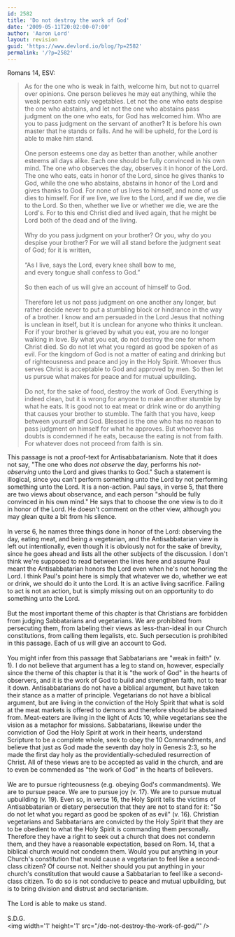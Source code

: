 ```yaml
---
id: 2582
title: 'Do not destroy the work of God'
date: '2009-05-11T20:02:00-07:00'
author: 'Aaron Lord'
layout: revision
guid: 'https://www.devlord.io/blog/?p=2582'
permalink: '/?p=2582'
---
```


Romans 14, ESV:<br /><blockquote>As for the one who is weak in faith, welcome him, but not to quarrel over opinions.  One person believes he may eat anything, while the weak person eats only vegetables.  Let not the one who eats despise the one who abstains, and let not the one who abstains pass judgment on the one who eats, for God has welcomed him.  Who are you to pass judgment on the servant of another? It is before his own master that he stands or falls. And he will be upheld, for the Lord is able to make him stand.<br /><br />One person esteems one day as better than another, while another esteems all days alike. Each one should be fully convinced in his own mind.  The one who observes the day, observes it in honor of the Lord. The one who eats, eats in honor of the Lord, since he gives thanks to God, while the one who abstains, abstains in honor of the Lord and gives thanks to God.  For none of us lives to himself, and none of us dies to himself.  For if we live, we live to the Lord, and if we die, we die to the Lord. So then, whether we live or whether we die, we are the Lord's.  For to this end Christ died and lived again, that he might be Lord both of the dead and of the living.<br /><br />Why do you pass judgment on your brother? Or you, why do you despise your brother? For we will all stand before the judgment seat of God; for it is written,<br /><br />“As I live, says the Lord, every knee shall bow to me,<br />and every tongue shall confess to God.”<br /><br />So then each of us will give an account of himself to God.<br /><br />Therefore let us not pass judgment on one another any longer, but rather decide never to put a stumbling block or hindrance in the way of a brother.  I know and am persuaded in the Lord Jesus that nothing is unclean in itself, but it is unclean for anyone who thinks it unclean.  For if your brother is grieved by what you eat, you are no longer walking in love. By what you eat, do not destroy the one for whom Christ died.  So do not let what you regard as good be spoken of as evil.  For the kingdom of God is not a matter of eating and drinking but of righteousness and peace and joy in the Holy Spirit.  Whoever thus serves Christ is acceptable to God and approved by men.  So then let us pursue what makes for peace and for mutual upbuilding.<br /><br />Do not, for the sake of food, destroy the work of God. Everything is indeed clean, but it is wrong for anyone to make another stumble by what he eats.  It is good not to eat meat or drink wine or do anything that causes your brother to stumble.  The faith that you have, keep between yourself and God. Blessed is the one who has no reason to pass judgment on himself for what he approves.  But whoever has doubts is condemned if he eats, because the eating is not from faith. For whatever does not proceed from faith is sin.</blockquote>This passage is not a proof-text for Antisabbatarianism.  Note that it does not say, "The one who does <i>not observe</i> the day, performs his <i>not-observing</i> unto the Lord and gives thanks to God."  Such a statement is illogical, since you can't perform something unto the Lord by not performing something unto the Lord. It is a non-action.  Paul says, in verse 5, that there are two views about observance, and each person "should be fully convinced in his own mind."  He says that to choose the one view is to do it in honor of the Lord.  He doesn't comment on the other view, although you may glean quite a bit from his silence.<div><br /></div><div>In verse 6, he names three things done in honor of the Lord: observing the day, eating meat, and being a vegetarian, and the Antisabbatarian view is left out intentionally, even though it is obviously not for the sake of brevity, since he goes ahead and lists all the other subjects of the discussion.  I don't think we're supposed to read between the lines here and assume Paul meant the Antisabbatarian honors the Lord even when he's not honoring the Lord.  I think Paul's point here is simply that whatever we do, whether we eat or drink, we should do it unto the Lord.  It is an active living sacrifice.  Failing to act is not an action, but is simply missing out on an opportunity to do something unto the Lord.<br /><br />But the most important theme of this chapter is that Christians are forbidden from judging Sabbatarians and vegetarians.  We are prohibited from persecuting them, from labeling their views as less-than-ideal in our Church constitutions, from calling them legalists, etc.  Such persecution is prohibited in this passage.  Each of us will give an account to God.<br /><br />You might infer from this passage that Sabbatarians are "weak in faith" (v. 1).  I do not believe that argument has a leg to stand on, however, especially since the theme of this chapter is that it is "the work of God" in the hearts of observers, and it is the work of God to build and strengthen faith, not to tear it down. Antisabbatarians do not have a biblical argument, but have taken their stance as a matter of principle. Vegetarians do not have a biblical argument, but are living in the conviction of the Holy Spirit that what is sold at the meat markets is offered to demons and therefore should be abstained from.  Meat-eaters are living in the light of Acts 10, while vegetarians see the vision as a metaphor for missions.  Sabbatarians, likewise under the conviction of God the Holy Spirit at work in their hearts, understand Scripture to be a complete whole, seek to obey the 10 Commandments, and believe that just as God made the seventh day holy in Genesis 2:3, so he made the first day holy as the providentially-scheduled resurrection of Christ.  All of these views are to be accepted as valid in the church, and are to even be commended as "the work of God" in the hearts of believers.</div><div><br />We are to pursue righteousness (e.g. obeying God's commandments).  We are to pursue peace.  We are to pursue joy (v. 17).  We are to pursue mutual upbuilding (v. 19).  Even so, in verse 16, the Holy Spirit tells the victims of Antisabbatarian or dietary persecution that they are not to stand for it: "So do not let what you regard as good be spoken of as evil" (v. 16).  Christian vegetarians and Sabbatarians are convicted by the Holy Spirit that they are to be obedient to what the Holy Spirit is commanding them personally.  Therefore they have a right to seek out a church that does not condemn them, and they have a reasonable expectation, based on Rom. 14, that a biblical church would not condemn them.  Would you put anything in your Church's constitution that would cause a vegetarian to feel like a second-class citizen?  Of course not.  Neither should you put anything in your church's constitution that would cause a Sabbatarian to feel like a second-class citizen.  To do so is not conducive to peace and mutual upbuilding, but is to bring division and distrust and sectarianism.<div><br /></div><div>The Lord is able to make us stand.<br /><br />S.D.G.</div></div><div class="blogger-post-footer"><img width='1' height='1' src="/do-not-destroy-the-work-of-god/"' /></div>